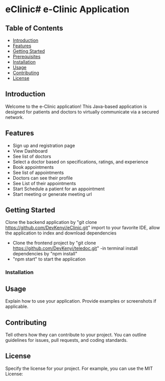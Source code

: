 # eClinic# e-Clinic Application


## Table of Contents

- [Introduction](#introduction)
- [Features](#features)
- [Getting Started](#getting-started)
- [Prerequisites](#prerequisites)
- [Installation](#installation)
- [Usage](#usage)
- [Contributing](#contributing)
- [License](#license)

## Introduction

Welcome to the e-Clinic application! This Java-based application is designed for patients and doctors to virtually communicate via a secured network.

## Features

- Sign up and registration page
- View Dashboard
- See list of doctors
- Select a doctor based on specifications, ratings, and experience
- Book appointments
- See list of appointments
- Doctors can see their profile
- See List of their appointments
- Start Schedule a patient for an appointment
- Start meeting or generate meeting url 
  

## Getting Started

Clone the backend application by "git clone https://github.com/DevKenyi/eClinic.git"
import to your favorite IDE, allow the application to index and download dependencies

- Clone the frontend project by "git clone https://github.com/DevKenyi/teledoc.git"
-in terminal install dependencies by "npm install"
- "npm start" to start the application




### Installation



## Usage

Explain how to use your application. Provide examples or screenshots if applicable. 

## Contributing

Tell others how they can contribute to your project. You can outline guidelines for issues, pull requests, and coding standards.

## License

Specify the license for your project. For example, you can use the MIT License:

